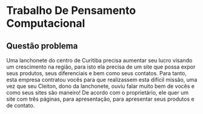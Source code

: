 # Trabalho De Pensamento Computacional
## Questão problema
Uma lanchonete do centro de Curitiba precisa aumentar seu lucro visando um crescimento na região, para isto ela precisa de um site que possa expor seus produtos, seus diferenciais e bem como seus contatos. Para tanto, esta empresa contratou vocês para que realizassem esta difícil missão, uma vez que seu Cleiton, dono da lanchonete, ouviu falar muito bem de vocês e como seus sites são maneiro! De acordo com o proprietário, ele quer um site com três páginas, para apresentação, para apresentar seus produtos e de contato.
